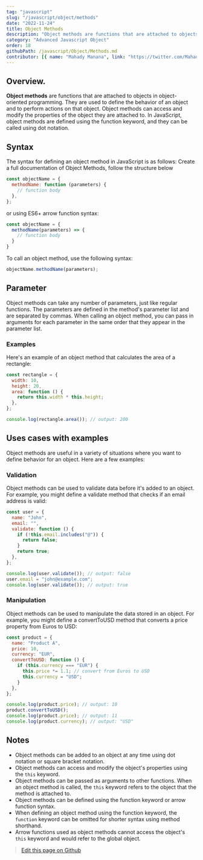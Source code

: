 ```yaml
---
tag: "javascript"
slug: "/javascript/object/methods"
date: "2022-11-24"
title: Object Methods
description: "Object methods are functions that are attached to objects in object-oriented programming."
category: "Advanced Javascript Object"
order: 18
githubPath: /javascript/Object/Methods.md
contributor: [{ name: "Mahady Manana", link: "https://twitter.com/MahadyManana" }]
---
```


## Overview.

**Object methods** are functions that are attached to objects in object-oriented programming. They are used to define the behavior of an object and to perform actions on that object. Object methods can access and modify the properties of the object they are attached to. In JavaScript, object methods are defined using the function keyword, and they can be called using dot notation.

## Syntax

The syntax for defining an object method in JavaScript is as follows:
Create a full documentation of Object Methods, follow the structure below

```javascript
const objectName = {
  methodName: function (parameters) {
    // function body
  },
};
```

or using ES6+ arrow function syntax:

```javascript
const objectName = {
  methodName(parameters) => {
    // function body
  }
}
```

To call an object method, use the following syntax:

```javascript
objectName.methodName(parameters);
```

## Parameter

Object methods can take any number of parameters, just like regular functions. The parameters are defined in the method's parameter list and are separated by commas. When calling an object method, you can pass in arguments for each parameter in the same order that they appear in the parameter list.

### Examples

Here's an example of an object method that calculates the area of a rectangle:

```javascript
const rectangle = {
  width: 10,
  height: 20,
  area: function () {
    return this.width * this.height;
  },
};

console.log(rectangle.area()); // output: 200
```

## Uses cases with examples

Object methods are useful in a variety of situations where you want to define behavior for an object. Here are a few examples:

### Validation

Object methods can be used to validate data before it's added to an object. For example, you might define a validate method that checks if an email address is valid:

```javascript
const user = {
  name: "John",
  email: "",
  validate: function () {
    if (!this.email.includes("@")) {
      return false;
    }
    return true;
  },
};

console.log(user.validate()); // output: false
user.email = "john@example.com";
console.log(user.validate()); // output: true
```

### Manipulation

Object methods can be used to manipulate the data stored in an object. For example, you might define a convertToUSD method that converts a price property from Euros to USD:

```javascript
const product = {
  name: "Product A",
  price: 10,
  currency: "EUR",
  convertToUSD: function () {
    if (this.currency === "EUR") {
      this.price *= 1.1; // convert from Euros to USD
      this.currency = "USD";
    }
  },
};

console.log(product.price); // output: 10
product.convertToUSD();
console.log(product.price); // output: 11
console.log(product.currency); // output: "USD"
```

## Notes

- Object methods can be added to an object at any time using dot notation or square bracket notation.
- Object methods can access and modify the object's properties using the `this` keyword.
- Object methods can be passed as arguments to other functions.
  When an object method is called, the `this` keyword refers to the object that the method is attached to.
- Object methods can be defined using the function keyword or arrow function syntax.
- When defining an object method using the function keyword, the `function` keyword can be omitted for shorter syntax using method shorthand.
- Arrow functions used as object methods cannot access the object's `this` keyword and would refer to the global object.

> <a href="https://github.com/mahady-manana/betatuto-docs/tree/main/docs/javascript/Object/Methods.md}" target="_blank">Edit this page on Github</a>
